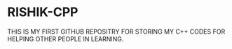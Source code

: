 # RISHIK-CPP
THIS IS MY FIRST GITHUB REPOSITRY FOR STORING MY C++ CODES FOR HELPING OTHER PEOPLE IN LEARNING.
